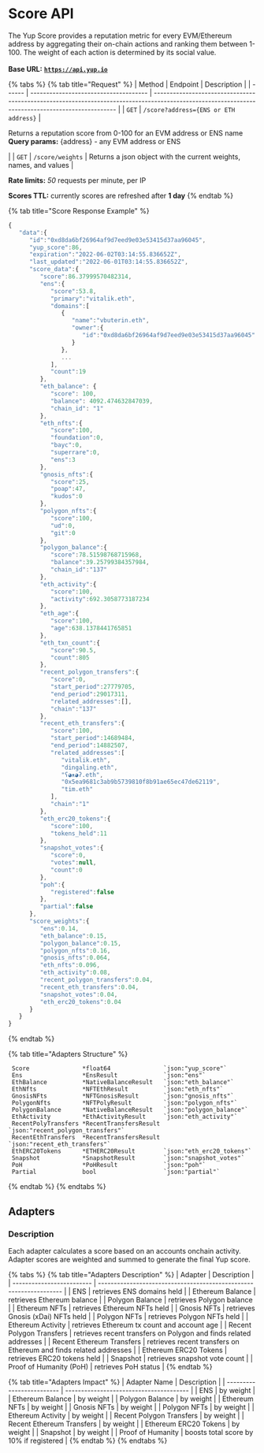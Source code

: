 # Score API

The Yup Score provides a reputation metric for every EVM/Ethereum address by aggregating their on-chain actions and ranking them between 1-100. The weight of each action is determined by its social value.\
\
**Base URL:** [**`https://api.yup.io`**](https://api.yup.io)

{% tabs %}
{% tab title="Request" %}
| Method | Endpoint                              | Description                                                                                                                                      |
| ------ | ------------------------------------- | ------------------------------------------------------------------------------------------------------------------------------------------------ |
| `GET`  | `/score?address={ENS or ETH address}` | <p>Returns a reputation score from 0-100 for an EVM address or ENS name<br><strong>Query params:</strong> {address} - any EVM address or ENS</p> |
| `GET`  | `/score/weights`                      | Returns a json object with the current weights, names, and values                                                                                |

&#x20;

**Rate limits:** _50_ requests per minute, per IP

**Scores TTL:** currently scores are refreshed after **1 day**
{% endtab %}

{% tab title="Score Response Example" %}
```javascript
{
   "data":{
      "id":"0xd8da6bf26964af9d7eed9e03e53415d37aa96045",
      "yup_score":86,
      "expiration":"2022-06-02T03:14:55.836652Z",
      "last_updated":"2022-06-01T03:14:55.836652Z",
      "score_data":{
         "score":86.37999570482314,
         "ens":{
            "score":53.8,
            "primary":"vitalik.eth",
            "domains":[
               {
                  "name":"vbuterin.eth",
                  "owner":{
                     "id":"0xd8da6bf26964af9d7eed9e03e53415d37aa96045"
                  }
               },
               ...
            ],
            "count":19
         },
         "eth_balance": {
            "score": 100,
            "balance": 4092.474632847039,
            "chain_id": "1"
         },
         "eth_nfts":{
            "score":100,
            "foundation":0,
            "bayc":0,
            "superrare":0,
            "ens":3
         },
         "gnosis_nfts":{
            "score":25,
            "poap":47,
            "kudos":0
         },
         "polygon_nfts":{
            "score":100,
            "ud":0,
            "git":0
         },
         "polygon_balance":{
            "score":78.51598768715968,
            "balance":39.25799384357984,
            "chain_id":"137"
         },
         "eth_activity":{
            "score":100,
            "activity":692.3058773187234
         },
         "eth_age":{
            "score":100,
            "age":638.1378441765851
         },
         "eth_txn_count":{
            "score":90.5,
            "count":805
         },
         "recent_polygon_transfers":{
            "score":0,
            "start_period":27779705,
            "end_period":29017311,
            "related_addresses":[],
            "chain":"137"
         },
         "recent_eth_transfers":{
            "score":100,
            "start_period":14689484,
            "end_period":14882507,
            "related_addresses":[
               "vitalik.eth",
               "dingaling.eth",
               "ʕ◕ᴥ◕ʔ.eth",
               "0x5ea9681c3ab9b5739810f8b91ae65ec47de62119",
               "tim.eth"
            ],
            "chain":"1"
         },
         "eth_erc20_tokens":{
            "score":100,
            "tokens_held":11
         },
         "snapshot_votes":{
            "score":0,
            "votes":null,
            "count":0
         },
         "poh":{
            "registered":false
         },
         "partial":false
      },
      "score_weights":{
         "ens":0.14,
         "eth_balance":0.15,
         "polygon_balance":0.15,
         "polygon_nfts":0.16,
         "gnosis_nfts":0.064,
         "eth_nfts":0.096,
         "eth_activity":0.08,
         "recent_polygon_transfers":0.04,
         "recent_eth_transfers":0.04,
         "snapshot_votes":0.04,
         "eth_erc20_tokens":0.04
      }
   }
}
```
{% endtab %}

{% tab title="Adapters Structure" %}
```
 Score               *float64               `json:"yup_score"`
 Ens                 *EnsResult             `json:"ens"`
 EthBalance          *NativeBalanceResult   `json:"eth_balance"`
 EthNfts             *NFTEthResult          `json:"eth_nfts"`
 GnosisNFts          *NFTGnosisResult       `json:"gnosis_nfts"`
 PolygonNfts         *NFTPolyResult         `json:"polygon_nfts"`
 PolygonBalance      *NativeBalanceResult   `json:"polygon_balance"`
 EthActivity         *EthActivityResult     `json:"eth_activity"`
 RecentPolyTransfers *RecentTransfersResult `json:"recent_polygon_transfers"`
 RecentEthTransfers  *RecentTransfersResult `json:"recent_eth_transfers"`
 EthERC20Tokens      *ETHERC20Result        `json:"eth_erc20_tokens"`
 Snapshot            *SnapshotResult        `json:"snapshot_votes"`
 PoH                 *PoHResult             `json:"poh"`
 Partial             bool                   `json:"partial"`
```
{% endtab %}
{% endtabs %}

## Adapters

### Description

Each adapter calculates a score based on an accounts onchain activity. Adapter scores are weighted and summed to generate the final Yup score.

{% tabs %}
{% tab title="Adapters Description" %}
| Adapter                   | Description                                                        |
| ------------------------- | ------------------------------------------------------------------ |
| ENS                       | retrieves ENS domains held                                         |
| Ethereum Balance          | retrieves Ethereum balance                                         |
| Polygon Balance           | retrieves Polygon balance                                          |
| Ethereum NFTs             | retrieves Ethereum NFTs held                                       |
| Gnosis NFTs               | retrieves Gnosis (xDai) NFTs held                                  |
| Polygon NFTs              | retrieves Polygon NFTs held                                        |
| Ethereum Activity         | retrieves Ethereum tx count and account age                        |
| Recent Polygon Transfers  | retrieves recent transfers on Polygon and finds related addresses  |
| Recent Ethereum Transfers | retrieves recent transfers on Ethereum and finds related addresses |
| Ethereum ERC20 Tokens     | retrieves ERC20 tokens held                                        |
| Snapshot                  | retrieves snapshot vote count                                      |
| Proof of Humanity (PoH)   | retrieves PoH status                                               |
{% endtab %}

{% tab title="Adapters Impact" %}
| Adapter Name              | Description                             |
| ------------------------- | --------------------------------------- |
| ENS                       | by weight                               |
| Ethereum Balance          | by weight                               |
| Polygon Balance           | by weight                               |
| Ethereum NFTs             | by weight                               |
| Gnosis NFTs               | by weight                               |
| Polygon NFTs              | by weight                               |
| Ethereum Activity         | by weight                               |
| Recent Polygon Transfers  | by weight                               |
| Recent Ethereum Transfers | by weight                               |
| Ethereum ERC20 Tokens     | by weight                               |
| Snapshot                  | by weight                               |
| Proof of Humanity         | boosts total score by 10% if registered |
{% endtab %}
{% endtabs %}
